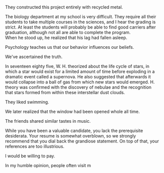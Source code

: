 They constructed this project entirely with recycled metal.

The biology department at my school is very difficult. They require all their students to take multiple courses in the sciences, and I hear the grading is strict. At least the students will probably be able to find good carriers after graduation, although not all are able to complete the program.    
When he stood up, he realized that his lag had fallen asleep. 

Psychology teaches us that our behavior influences our beliefs.  

We've ascertained the truth. 

In seventeen eighty five, W. H. theorized about the life cycle of stars, in which a star would exist for a limited amount of time before exploding in a dramatic event called a supernova. He also suggested that afterwards it would collapse into a ball of gas from which new stars would emerged. H. theory was confirmed with the discovery of nebulae and the recognition that stars formed from within these interstellar dust clouds. 

They liked swimming. 

We later realized that the window had been opened whole all time.  

The friends shared similar tastes in music.

While you have been a valuable candidate, you lack the prerequisite desiderata. Your resume is somewhat overblown, so we strongly recommend that you dial back the grandiose statement. On top of that, your references are too illustrious. 

I would be willing to pay.


In my humble opinion, people often visit m
